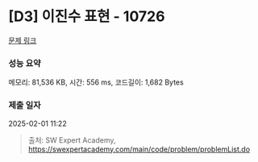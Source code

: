 # [D3] 이진수 표현 - 10726 

[문제 링크](https://swexpertacademy.com/main/code/problem/problemDetail.do?contestProbId=AXRSXf_a9qsDFAXS) 

### 성능 요약

메모리: 81,536 KB, 시간: 556 ms, 코드길이: 1,682 Bytes

### 제출 일자

2025-02-01 11:22



> 출처: SW Expert Academy, https://swexpertacademy.com/main/code/problem/problemList.do